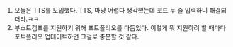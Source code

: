1. 오늘은 TTS를 도입했다. TTS, 마냥 어렵다 생각했는데 코드 두 줄 입력하니 해결되더라.ㅋㅋ
2. 부스트캠프를 지원하기 위해 포트폴리오를 다듬었다. 이렇게 뭐 지원하려 할 때마다 포트폴리오 업데이트하면 그걸로 충분할 것 같다.

